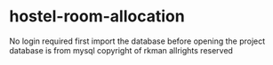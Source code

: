 # hostel-room-allocation
No login required
first import the database before opening the project
database is from mysql
copyright of rkman allrights reserved
